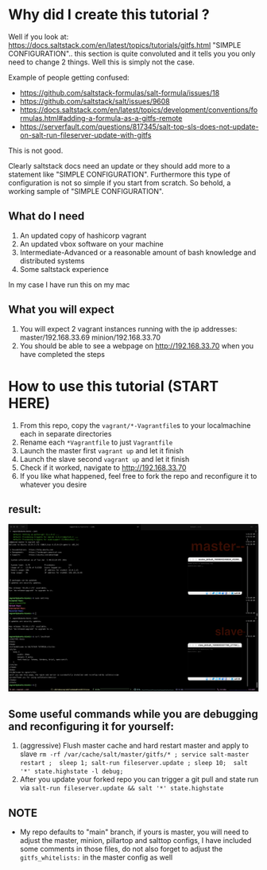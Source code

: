 # Why did I create this tutorial ? 
Well if you look at: https://docs.saltstack.com/en/latest/topics/tutorials/gitfs.html "SIMPLE CONFIGURATION".. this section is quite convoluted and it tells you you only need to change 2 things. Well this is simply not the case.

Example of people getting confused:
- https://github.com/saltstack-formulas/salt-formula/issues/18
- https://github.com/saltstack/salt/issues/9608
- https://docs.saltstack.com/en/latest/topics/development/conventions/formulas.html#adding-a-formula-as-a-gitfs-remote
- https://serverfault.com/questions/817345/salt-top-sls-does-not-update-on-salt-run-fileserver-update-with-gitfs


This is not good. 


Clearly saltstack docs need an update or they should add more to a statement like "SIMPLE CONFIGURATION".
Furthermore this type of configuration is not so simple if you start from scratch. So behold, a working sample of "SIMPLE CONFIGURATION".


## What do I need
1. An updated copy of hashicorp vagrant
2. An updated vbox software on your machine
3. Intermediate-Advanced or a reasonable amount of bash knowledge and distributed systems
4. Some saltstack experience

In my case I have run this on my mac


## What you will expect
1. You will expect 2 vagrant instances running with the ip addresses: master/192.168.33.69 minion/192.168.33.70
2. You should be able to see a webpage on http://192.168.33.70 when you have completed the steps



# How to use this tutorial (START HERE)
1. From this repo, copy the `vagrant/*-Vagrantfile`s to your localmachine each in separate directories 
2. Rename each `*Vagrantfile` to just `Vagrantfile`
2. Launch the master first `vagrant up` and let it finish
3. Launch the slave second `vagrant up` and let it finish
4. Check if it worked, navigate to http://192.168.33.70
5. If you like what happened, feel free to fork the repo and reconfigure it to whatever you desire
## result:
![alt text](https://github.com/patrickmamaid/salt-gitfs-tutorial/blob/main/Screen%20Shot%202021-01-05%20at%201.53.41%20AM.png)

## Some useful commands while you are debugging and reconfiguring it for yourself:
1. (aggressive) Flush master cache and hard restart master and apply to slave `rm -rf /var/cache/salt/master/gitfs/* ; service salt-master restart ;  sleep 1; salt-run fileserver.update ; sleep 10;  salt '*' state.highstate -l debug;`
2. After you update your forked repo you can trigger a git pull and state run via `salt-run fileserver.update && salt '*' state.highstate`

## NOTE
- My repo defaults to "main" branch, if yours is master, you will need to adjust the master, minion, pillartop and salttop configs, I have included some comments in those files, do not also forget to adjust the `gitfs_whitelists:` in the master config as well


